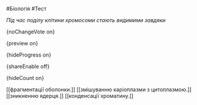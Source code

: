 #Біологія #Тест

*Під час поділу клітини хромосоми стають видимими завдяки*

{noChangeVote on}

{preview on}

{hideProgress on}

{shareEnable off}

{hideCount on}

[[фрагментації оболонки.]]
[[змішуванню каріоплазми з цитоплазмою.]]
[[зникненню ядерця.]]
[[конденсації хроматину.]]
